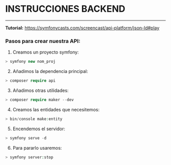 # INSTRUCCIONES BACKEND
---
**Tutorial:** 
https://symfonycasts.com/screencast/api-platform/json-ld#play

### Pasos para crear nuestra API:

1. Creamos un proyecto symfony: 
```php
> symfony new nom_proj
```
2. Añadimos la dependencia principal: 
```php
> composer require api
```
3. Añadimos otras utilidades: 
```php
> composer require maker --dev
```
4. Creamos las entidades que necesitemos: 
```php
> bin/console make:entity
```
5. Encendemos el servidor: 
```php
> symfony serve -d
```
6. Para pararlo usaremos:
```php
> symfony server:stop
```